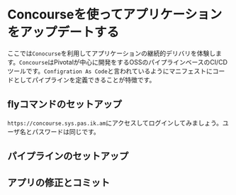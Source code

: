 # Concourseを使ってアプリケーションをアップデートする
ここでは`Conocurse`を利用してアプリケーションの継続的デリバリを体験します。`Concourse`はPivotalが中心に開発をするOSSのパイプラインベースのCI/CDツールです。`Configration As Code`と言われているようにマニフェストにコードとしてパイプラインを定義できることが特徴です。

## flyコマンドのセットアップ
`https://concourse.sys.pas.ik.am`にアクセスしてログインしてみましょう。ユーザ名とパスワードは同じです。


## パイプラインのセットアップ

## アプリの修正とコミット